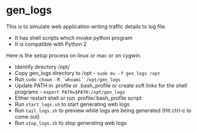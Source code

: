 # gen_logs

This is to simulate web application writing traffic details to log file.

* It has shell scripts which invoke python program
* It is compatible with Python 2

Here is the setup process on linux or mac or on cygwin.

* Identify directory /opt/
* Copy gen_logs directory to /opt - ```sudo mv -f gen_logs /opt```
* Run ```sudo chown -R `whoami` /opt/gen_logs```
* Update PATH in .profile or .bash_profile or create soft links for the shell programs - ```export PATH=$PATH:/opt/gen_logs```
* Either restart shell or run .profile/.bash_profile script
* Run ```start_logs.sh``` to start generating web logs
* Run ```tail_logs.sh``` to preview while logs are being generated (Hit ctrl-c to come out)
* Run ```stop_logs.sh``` to stop generating web logs
